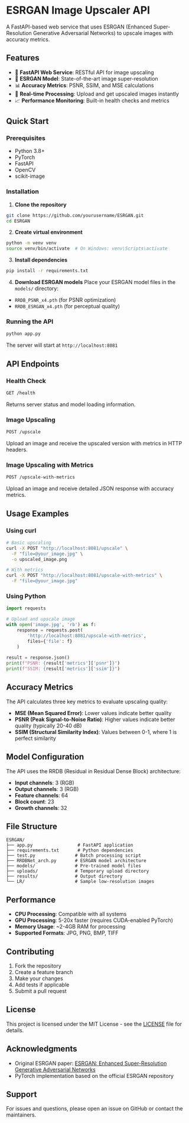 # ESRGAN Image Upscaler API

A FastAPI-based web service that uses ESRGAN (Enhanced Super-Resolution Generative Adversarial Networks) to upscale images with accuracy metrics.

## Features

- 🚀 **FastAPI Web Service**: RESTful API for image upscaling
- 🎯 **ESRGAN Model**: State-of-the-art image super-resolution
- 📊 **Accuracy Metrics**: PSNR, SSIM, and MSE calculations
- 🔄 **Real-time Processing**: Upload and get upscaled images instantly
- 📈 **Performance Monitoring**: Built-in health checks and metrics

## Quick Start

### Prerequisites

- Python 3.8+
- PyTorch
- FastAPI
- OpenCV
- scikit-image

### Installation

1. **Clone the repository**
```bash
git clone https://github.com/yourusername/ESRGAN.git
cd ESRGAN
```

2. **Create virtual environment**
```bash
python -m venv venv
source venv/bin/activate  # On Windows: venv\Scripts\activate
```

3. **Install dependencies**
```bash
pip install -r requirements.txt
```

4. **Download ESRGAN models**
Place your ESRGAN model files in the `models/` directory:
- `RRDB_PSNR_x4.pth` (for PSNR optimization)
- `RRDB_ESRGAN_x4.pth` (for perceptual quality)

### Running the API

```bash
python app.py
```

The server will start at `http://localhost:8081`

## API Endpoints

### Health Check
```bash
GET /health
```
Returns server status and model loading information.

### Image Upscaling
```bash
POST /upscale
```
Upload an image and receive the upscaled version with metrics in HTTP headers.

### Image Upscaling with Metrics
```bash
POST /upscale-with-metrics
```
Upload an image and receive detailed JSON response with accuracy metrics.

## Usage Examples

### Using curl
```bash
# Basic upscaling
curl -X POST "http://localhost:8081/upscale" \
  -F "file=@your_image.jpg" \
  -o upscaled_image.png

# With metrics
curl -X POST "http://localhost:8081/upscale-with-metrics" \
  -F "file=@your_image.jpg"
```

### Using Python
```python
import requests

# Upload and upscale image
with open('image.jpg', 'rb') as f:
    response = requests.post(
        'http://localhost:8081/upscale-with-metrics',
        files={'file': f}
    )
    
result = response.json()
print(f"PSNR: {result['metrics']['psnr']}")
print(f"SSIM: {result['metrics']['ssim']}")
```

## Accuracy Metrics

The API calculates three key metrics to evaluate upscaling quality:

- **MSE (Mean Squared Error)**: Lower values indicate better quality
- **PSNR (Peak Signal-to-Noise Ratio)**: Higher values indicate better quality (typically 20-40 dB)
- **SSIM (Structural Similarity Index)**: Values between 0-1, where 1 is perfect similarity

## Model Configuration

The API uses the RRDB (Residual in Residual Dense Block) architecture:
- **Input channels**: 3 (RGB)
- **Output channels**: 3 (RGB)
- **Feature channels**: 64
- **Block count**: 23
- **Growth channels**: 32

## File Structure

```
ESRGAN/
├── app.py                 # FastAPI application
├── requirements.txt       # Python dependencies
├── test.py               # Batch processing script
├── RRDBNet_arch.py       # ESRGAN model architecture
├── models/               # Pre-trained model files
├── uploads/              # Temporary upload directory
├── results/              # Output directory
└── LR/                   # Sample low-resolution images
```

## Performance

- **CPU Processing**: Compatible with all systems
- **GPU Processing**: 5-20x faster (requires CUDA-enabled PyTorch)
- **Memory Usage**: ~2-4GB RAM for processing
- **Supported Formats**: JPG, PNG, BMP, TIFF

## Contributing

1. Fork the repository
2. Create a feature branch
3. Make your changes
4. Add tests if applicable
5. Submit a pull request

## License

This project is licensed under the MIT License - see the [LICENSE](LICENSE) file for details.

## Acknowledgments

- Original ESRGAN paper: [ESRGAN: Enhanced Super-Resolution Generative Adversarial Networks](https://arxiv.org/abs/1809.00219)
- PyTorch implementation based on the official ESRGAN repository

## Support

For issues and questions, please open an issue on GitHub or contact the maintainers.
